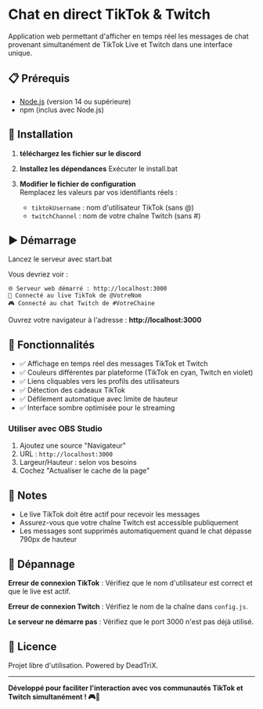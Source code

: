 # Chat en direct TikTok & Twitch

Application web permettant d'afficher en temps réel les messages de chat provenant simultanément de TikTok Live et Twitch dans une interface unique.

## 📋 Prérequis

- [Node.js](https://nodejs.org/) (version 14 ou supérieure)
- npm (inclus avec Node.js)

## 🚀 Installation

1. **téléchargez les fichier sur le discord**

2. **Installez les dépendances**
   Exécuter le install.bat

3. **Modifier le fichier de configuration**  
   Remplacez les valeurs par vos identifiants réels :
   - `tiktokUsername` : nom d'utilisateur TikTok (sans @)
   - `twitchChannel` : nom de votre chaîne Twitch (sans #)

## ▶️ Démarrage

Lancez le serveur avec start.bat

Vous devriez voir :
```
🌐 Serveur web démarré : http://localhost:3000
🎉 Connecté au live TikTok de @VotreNom
🎮 Connecté au chat Twitch de #VotreChaine
```

Ouvrez votre navigateur à l'adresse : **http://localhost:3000**

## 🎨 Fonctionnalités

- ✅ Affichage en temps réel des messages TikTok et Twitch
- ✅ Couleurs différentes par plateforme (TikTok en cyan, Twitch en violet)
- ✅ Liens cliquables vers les profils des utilisateurs
- ✅ Détection des cadeaux TikTok
- ✅ Défilement automatique avec limite de hauteur
- ✅ Interface sombre optimisée pour le streaming

### Utiliser avec OBS Studio
1. Ajoutez une source "Navigateur"
2. URL : `http://localhost:3000`
3. Largeur/Hauteur : selon vos besoins
4. Cochez "Actualiser le cache de la page"

## 📝 Notes

- Le live TikTok doit être actif pour recevoir les messages
- Assurez-vous que votre chaîne Twitch est accessible publiquement
- Les messages sont supprimés automatiquement quand le chat dépasse 790px de hauteur

## 🐛 Dépannage

**Erreur de connexion TikTok** : Vérifiez que le nom d'utilisateur est correct et que le live est actif.

**Erreur de connexion Twitch** : Vérifiez le nom de la chaîne dans `config.js`.

**Le serveur ne démarre pas** : Vérifiez que le port 3000 n'est pas déjà utilisé.

## 📄 Licence

Projet libre d'utilisation. Powered by DeadTriX.

---

**Développé pour faciliter l'interaction avec vos communautés TikTok et Twitch simultanément ! 🎮🎉**
